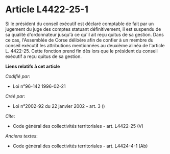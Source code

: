 # Article L4422-25-1

Si le président du conseil exécutif est déclaré comptable de fait par un jugement du juge des comptes statuant
définitivement, il est suspendu de sa qualité d'ordonnateur jusqu'à ce qu'il ait reçu quitus de sa gestion. Dans ce cas,
l'Assemblée de Corse délibère afin de confier à un membre du conseil exécutif les attributions mentionnées au deuxième alinéa
de l'article L. 4422-25. Cette fonction prend fin dès lors que le président du conseil exécutif a reçu quitus de sa gestion.

**Liens relatifs à cet article**

_Codifié par_:

  - Loi n°96-142 1996-02-21

_Créé par_:

  - Loi n°2002-92 du 22 janvier 2002 - art. 3 ()

_Cite_:

  - Code général des collectivités territoriales - art. L4422-25 (V)

_Anciens textes_:

  - Code général des collectivités territoriales - art. L4424-4-1 (Ab)
